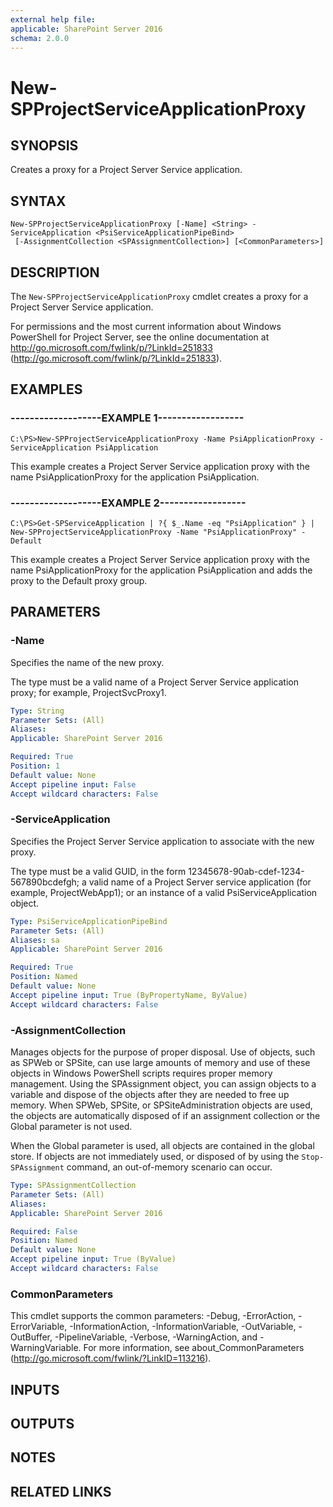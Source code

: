 ```yaml
---
external help file: 
applicable: SharePoint Server 2016
schema: 2.0.0
---
```


# New-SPProjectServiceApplicationProxy

## SYNOPSIS
Creates a proxy for a Project Server Service application.


## SYNTAX

```
New-SPProjectServiceApplicationProxy [-Name] <String> -ServiceApplication <PsiServiceApplicationPipeBind>
 [-AssignmentCollection <SPAssignmentCollection>] [<CommonParameters>]
```

## DESCRIPTION
The `New-SPProjectServiceApplicationProxy` cmdlet creates a proxy for a Project Server Service application.

For permissions and the most current information about Windows PowerShell for Project Server, see the online documentation at http://go.microsoft.com/fwlink/p/?LinkId=251833 (http://go.microsoft.com/fwlink/p/?LinkId=251833).


## EXAMPLES

### -------------------EXAMPLE 1------------------
```
C:\PS>New-SPProjectServiceApplicationProxy -Name PsiApplicationProxy -ServiceApplication PsiApplication
```

This example creates a Project Server Service application proxy with the name PsiApplicationProxy for the application PsiApplication.


### -------------------EXAMPLE 2------------------
```
C:\PS>Get-SPServiceApplication | ?{ $_.Name -eq "PsiApplication" } | New-SPProjectServiceApplicationProxy -Name "PsiApplicationProxy" -Default
```

This example creates a Project Server Service application proxy with the name PsiApplicationProxy for the application PsiApplication and adds the proxy to the Default proxy group.


## PARAMETERS

### -Name
Specifies the name of the new proxy.

The type must be a valid name of a Project Server Service application proxy; for example, ProjectSvcProxy1.

```yaml
Type: String
Parameter Sets: (All)
Aliases: 
Applicable: SharePoint Server 2016

Required: True
Position: 1
Default value: None
Accept pipeline input: False
Accept wildcard characters: False
```

### -ServiceApplication
Specifies the Project Server Service application to associate with the new proxy.

The type must be a valid GUID, in the form 12345678-90ab-cdef-1234-567890bcdefgh; a valid name of a Project Server service application (for example, ProjectWebApp1); or an instance of a valid PsiServiceApplication object.

```yaml
Type: PsiServiceApplicationPipeBind
Parameter Sets: (All)
Aliases: sa
Applicable: SharePoint Server 2016

Required: True
Position: Named
Default value: None
Accept pipeline input: True (ByPropertyName, ByValue)
Accept wildcard characters: False
```

### -AssignmentCollection
Manages objects for the purpose of proper disposal.
Use of objects, such as SPWeb or SPSite, can use large amounts of memory and use of these objects in Windows PowerShell scripts requires proper memory management.
Using the SPAssignment object, you can assign objects to a variable and dispose of the objects after they are needed to free up memory.
When SPWeb, SPSite, or SPSiteAdministration objects are used, the objects are automatically disposed of if an assignment collection or the Global parameter is not used.

When the Global parameter is used, all objects are contained in the global store.
If objects are not immediately used, or disposed of by using the `Stop-SPAssignment` command, an out-of-memory scenario can occur.

```yaml
Type: SPAssignmentCollection
Parameter Sets: (All)
Aliases: 
Applicable: SharePoint Server 2016

Required: False
Position: Named
Default value: None
Accept pipeline input: True (ByValue)
Accept wildcard characters: False
```

### CommonParameters
This cmdlet supports the common parameters: -Debug, -ErrorAction, -ErrorVariable, -InformationAction, -InformationVariable, -OutVariable, -OutBuffer, -PipelineVariable, -Verbose, -WarningAction, and -WarningVariable. For more information, see about_CommonParameters (http://go.microsoft.com/fwlink/?LinkID=113216).

## INPUTS

## OUTPUTS

## NOTES

## RELATED LINKS
